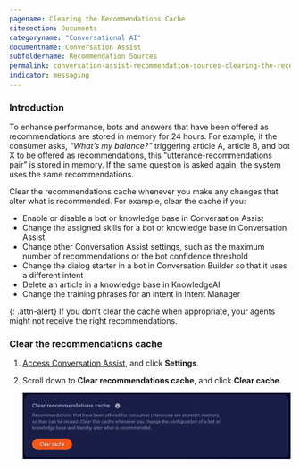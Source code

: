 ```yaml
---
pagename: Clearing the Recommendations Cache
sitesection: Documents
categoryname: "Conversational AI"
documentname: Conversation Assist
subfoldername: Recommendation Sources
permalink: conversation-assist-recommendation-sources-clearing-the-recommendations-cache.html
indicator: messaging
---
```


### Introduction

To enhance performance, bots and answers that have been offered as recommendations are stored in memory for 24 hours. For example, if the consumer asks, *“What’s my balance?”* triggering article A, article B, and bot X to be offered as recommendations, this “utterance-recommendations pair” is stored in memory. If the same question is asked again, the system uses the same recommendations.

Clear the recommendations cache whenever you make any changes that alter what is recommended. For example, clear the cache if you:

* Enable or disable a bot or knowledge base in Conversation Assist
* Change the assigned skills for a bot or knowledge base in Conversation Assist
* Change other Conversation Assist settings, such as the maximum number of recommendations or the bot confidence threshold
* Change the dialog starter in a bot in Conversation Builder so that it uses a different intent
* Delete an article in a knowledge base in KnowledgeAI
* Change the training phrases for an intent in Intent Manager

{: .attn-alert}
If you don’t clear the cache when appropriate, your agents might not receive the right recommendations.

### Clear the recommendations cache

1. [Access Conversation Assist](conversation-assist-overview.html#access-conversation-assist), and click **Settings**.
2. Scroll down to **Clear recommendations cache**, and click **Clear cache**.

    <img loading="lazy" width="800" alt="Button on Settings page for clearing recommendations cache" src="img/agentassist/clear_recommendations_cache.png">
